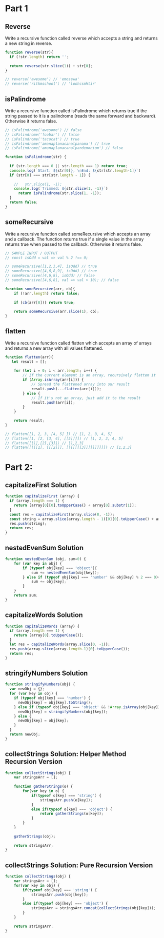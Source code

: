 # Part 1

## Reverse
Write a recursive function called reverse which accepts a string and returns a new string in reverse.

```js
function reverse(str){
  if (!str.length) return '';
  
  return reverse(str.slice(1)) + str[0];
}

// reverse('awesome') // 'emosewa'
// reverse('rithmschool') // 'loohcsmhtir'
```

## isPalindrome
Write a recursive function called isPalindrome which returns true if the string passed to it is a palindrome (reads the same forward and backward). Otherwise it returns false.

```js
// isPalindrome('awesome') // false
// isPalindrome('foobar') // false
// isPalindrome('tacocat') // true
// isPalindrome('amanaplanacanalpanama') // true
// isPalindrome('amanaplanacanalpandemonium') // false

function isPalindrome(str) {
 
  if (str.length === 0 || str.length === 1) return true;
  console.log(`Start: ${str[0]}, \nEnd: ${str[str.length-1]}`) 
  if (str[0] === str[str.length - 1]) {
 
    //   str.slice(1, -1);
    console.log(`Trimmed: ${str.slice(1, -1)}`)
      return isPalindrome(str.slice(1, -1));
  } 
  return false;
}
```

## someRecursive
Write a recursive function called someRecursive which accepts an array and a callback. The function returns true if a single value in the array returns true when passed to the callback. Otherwise it returns false.

```js
// SAMPLE INPUT / OUTPUT
// const isOdd = val => val % 2 !== 0;

// someRecursive([1,2,3,4], isOdd) // true
// someRecursive([4,6,8,9], isOdd) // true
// someRecursive([4,6,8], isOdd) // false
// someRecursive([4,6,8], val => val > 10); // false

function someRecursive(arr, cb){
    if (!arr.length) return false;
    
    if (cb(arr[0])) return true;
    
    return someRecursive(arr.slice(1), cb);
}
```

## flatten
Write a recursive function called flatten which accepts an array of arrays and returns a new array with all values flattened.
```js
function flatten(arr){
   let result = [];
    
    for (let i = 0; i < arr.length; i++) {
        // If the current element is an array, recursively flatten it
        if (Array.isArray(arr[i])) {
            // Spread the flattened array into our result
            result.push(...flatten(arr[i]));
        } else {
            // If it's not an array, just add it to the result
            result.push(arr[i]);
        }
    }
    
    return result;
}

// flatten([1, 2, 3, [4, 5] ]) // [1, 2, 3, 4, 5]
// flatten([1, [2, [3, 4], [[5]]]]) // [1, 2, 3, 4, 5]
// flatten([[1],[2],[3]]) // [1,2,3]
// flatten([[[[1], [[[2]]], [[[[[[[3]]]]]]]]]]) // [1,2,3]
```



# Part 2:

## capitalizeFirst Solution
```js
function capitalizeFirst (array) {
  if (array.length === 1) {
    return [array[0][0].toUpperCase() + array[0].substr(1)];
  }
  const res = capitalizeFirst(array.slice(0, -1));
  const string = array.slice(array.length - 1)[0][0].toUpperCase() + array.slice(array.length-1)[0].substr(1);
  res.push(string);
  return res;
}
```

## nestedEvenSum Solution
```js
function nestedEvenSum (obj, sum=0) {
    for (var key in obj) {
        if (typeof obj[key] === 'object'){
            sum += nestedEvenSum(obj[key]);
        } else if (typeof obj[key] === 'number' && obj[key] % 2 === 0){
            sum += obj[key];
        }
    }
    return sum;
}
```

## capitalizeWords Solution
```js
function capitalizeWords (array) {
  if (array.length === 1) {
    return [array[0].toUpperCase()];
  }
  let res = capitalizeWords(array.slice(0, -1));
  res.push(array.slice(array.length-1)[0].toUpperCase());
  return res;
}
```

## stringifyNumbers Solution
```js
function stringifyNumbers(obj) {
  var newObj = {};
  for (var key in obj) {
    if (typeof obj[key] === 'number') {
      newObj[key] = obj[key].toString();
    } else if (typeof obj[key] === 'object' && !Array.isArray(obj[key])) {
      newObj[key] = stringifyNumbers(obj[key]);
    } else {
      newObj[key] = obj[key];
    }
  }
  return newObj;
}
```

## collectStrings Solution: Helper Method Recursion Version
```js
function collectStrings(obj) {
    var stringsArr = [];
 
    function gatherStrings(o) {
        for(var key in o) {
            if(typeof o[key] === 'string') {
                stringsArr.push(o[key]);
            }
            else if(typeof o[key] === 'object') {
                return gatherStrings(o[key]);
            }
        }
    }
 
    gatherStrings(obj);
 
    return stringsArr;
}
```

## collectStrings Solution: Pure Recursion Version
```js
function collectStrings(obj) {
    var stringsArr = [];
    for(var key in obj) {
        if(typeof obj[key] === 'string') {
            stringsArr.push(obj[key]);
        }
        else if(typeof obj[key] === 'object') {
            stringsArr = stringsArr.concat(collectStrings(obj[key]));
        }
    }
 
    return stringsArr;
}
```

